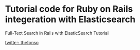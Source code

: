 # Tutorial code for Ruby on Rails integeration with Elasticsearch

Full-Text Search in Rails with ElasticSearch Tutorial

[twitter: thefonso](https://twitter.com/intent/tweet?screen_name=thefonso)

